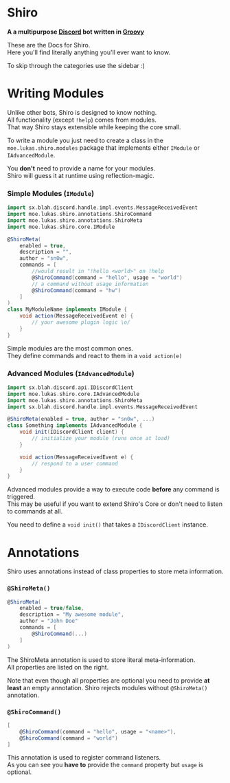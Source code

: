 # Shiro
**A a multipurpose [Discord](https://discordapp.com/) bot written in [Groovy](http://groovy-lang.org/)**

These are the Docs for Shiro.<br>
Here you'll find literally anything you'll ever want to know.

To skip through the categories use the sidebar :)

# Writing Modules
Unlike other bots, Shiro is designed to know nothing.<br>
All functionality (except `!help`) comes from modules.<br>
That way Shiro stays extensible while keeping the core small.

To write a module you just need to create a class in the `moe.lukas.shiro.modules` package that implements either `IModule` or `IAdvancedModule`.

You **don't** need to provide a name for your modules.<br>
Shiro will guess it at runtime using reflection-magic.

### Simple Modules (`IModule`)
```groovy
import sx.blah.discord.handle.impl.events.MessageReceivedEvent
import moe.lukas.shiro.annotations.ShiroCommand
import moe.lukas.shiro.annotations.ShiroMeta
import moe.lukas.shiro.core.IModule

@ShiroMeta(
    enabled = true, 
    description = "", 
    author = "sn0w",
    commands = [
        //would result in "!hello <world>" on !help
        @ShiroCommand(command = "hello", usage = "world")
        // a command without usage information
        @ShiroCommand(command = "hw")
    ]
)
class MyModuleName implements IModule {
    void action(MessageReceivedEvent e) {
        // your awesome plugin logic \o/
    }
}
```

Simple modules are the most common ones.<br>
They define commands and react to them in a `void action(e)`

### Advanced Modules (`IAdvancedModule`)
```groovy
import sx.blah.discord.api.IDiscordClient
import moe.lukas.shiro.core.IAdvancedModule
import moe.lukas.shiro.annotations.ShiroMeta
import sx.blah.discord.handle.impl.events.MessageReceivedEvent

@ShiroMeta(enabled = true, author = "sn0w", ...)
class Something implements IAdvancedModule {
    void init(IDiscordClient client) {
        // initialize your module (runs once at load)
    }

    void action(MessageReceivedEvent e) {
        // respond to a user command
    }
}

```

Advanced modules provide a way to execute code **before** any command is triggered.<br>
This may be useful if you want to extend Shiro's Core or don't need to listen to commands at all.<br>

You need to define a `void init()` that takes a `IDiscordClient` instance.

# Annotations
Shiro uses annotations instead of class properties to store meta information.

### `@ShiroMeta()`
```groovy
@ShiroMeta(
    enabled = true/false,
    description = "My awesome module",
    author = "John Doe"
    commands = [
        @ShiroCommand(...)
    ]
)
```

The ShiroMeta annotation is used to store literal meta-information.<br>
All properties are listed on the right.

Note that even though all properties are optional you need to provide **at least** an empty annotation.
Shiro rejects modules without `@ShiroMeta()` annotation.

### `@ShiroCommand()`
```groovy
[
    @ShiroCommand(command = "hello", usage = "<name>"),
    @ShiroCommand(command = "world")
]
```

This annotation is used to register command listeners.<br>
As you can see you **have to** provide the `command` property but `usage` is optional.
